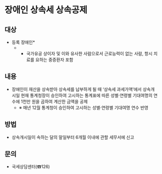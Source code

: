 # 장애인 상속세 상속공제

## 대상
- 등록 장애인*
  - * 국가유공 상이자 및 이와 유사한 사람으로서 근로능력이 없는 사람, 항시 치료를 요하는 중증환자 포함

## 내용
- 장애인이 재산을 상속받아 상속세를 납부하게 될 때 ‘상속세 과세가액’에서 상속개시일 현재 통계청장이 승인하여 고시하는 통계표에 따른 성별·연령별 기대여명의 연수에 1천만 원을 곱하여 계산한 금액을 공제
   - ※ 매년 12월 통계청이 승인하여 고시하는 성별·연령별 기대여명 연수 반영

## 방법
- 상속개시일이 속하는 달의 말일부터 6개월 이내에 관할 세무서에 신고

## 문의
- 국세상담센터(☎126)

